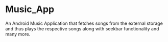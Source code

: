 # Music_App
An Android Music Application that fetches songs from the external storage and thus plays the respective songs along with seekbar functionality and many more.
